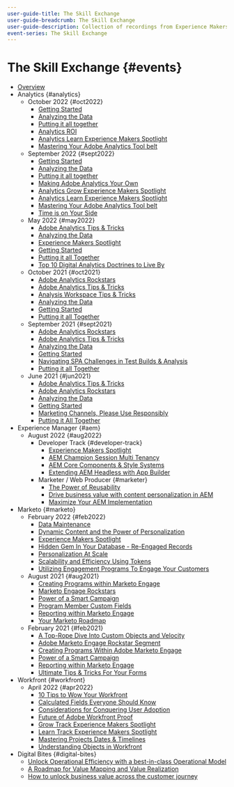 ```yaml
---
user-guide-title: The Skill Exchange
user-guide-breadcrumb: The Skill Exchange
user-guide-description: Collection of recordings from Experience Makers The Skill Exchange
event-series: The Skill Exchange
---
```


# The Skill Exchange {#events}

+ [Overview](./overview.md)
+ Analytics {#analytics}
  + October 2022 {#oct2022}
    + [Getting Started](analytics/oct2022/getting-started.md)
    + [Analyzing the Data](analytics/oct2022/analyzing-the-data.md)
    + [Putting it all together](analytics/oct2022/putting-it-all-together.md)
    + [Analytics ROI](analytics/oct2022/analytics-roi.md)
    + [Analytics Learn Experience Makers Spotlight](analytics/oct2022/spotlight.md)
    + [Mastering Your Adobe Analytics Tool belt](analytics/oct2022/toolbelt.md)
  + September 2022 {#sept2022}
    + [Getting Started](analytics/sept2022/getting-started.md)
    + [Analyzing the Data](analytics/sept2022/analyzing-the-data.md)
    + [Putting it all together](analytics/sept2022/putting-it-all-together.md)
    + [Making Adobe Analytics Your Own](analytics/sept2022/making-analytics-your-own.md)
    + [Analytics Grow Experience Makers Spotlight](analytics/sept2022/grow-spotlight.md)
    + [Analytics Learn Experience Makers Spotlight](analytics/sept2022/learn-spotlight.md)
    + [Mastering Your Adobe Analytics Tool belt](analytics/sept2022/toolbelt.md)
    + [Time is on Your Side](analytics/sept2022/time-is-on-your-side.md)
  + May 2022 {#may2022}
    + [Adobe Analytics Tips & Tricks](./analytics/may2022/tips-and-tricks.md)
    + [Analyzing the Data](./analytics/may2022/analyze-data.md)
    + [Experience Makers Spotlight](./analytics/may2022/experience-makers-spotlight.md)
    + [Getting Started](./analytics/may2022/getting-started.md)
    + [Putting it all Together](./analytics/may2022/putting-all-together.md)
    + [Top 10 Digital Analytics Doctrines to Live By](./analytics/may2022/top-ten.md)
  + October 2021 {#oct2021}
    + [Adobe Analytics Rockstars](./analytics/oct2021/analytics-rockstars.md)
    + [Adobe Analytics Tips & Tricks](./analytics/oct2021/tips-and-tricks.md)
    + [Analysis Workspace Tips & Tricks](./analytics/oct2021/analysis-workspace-tips-and-tricks.md)
    + [Analyzing the Data](./analytics/oct2021/analyze-data.md)
    + [Getting Started](./analytics/oct2021/getting-started.md)
    + [Putting it all Together](./analytics/oct2021/putting-all-together.md)
  + September 2021 {#sept2021}
    + [Adobe Analytics Rockstars](./analytics/sept2021/analytics-rockstars.md)
    + [Adobe Analytics Tips & Tricks](./analytics/sept2021/tips-and-tricks.md)
    + [Analyzing the Data](./analytics/sept2021/analyze-data.md)
    + [Getting Started](./analytics/sept2021/getting-started.md)
    + [Navigating SPA Challenges in Test Builds & Analysis](./analytics/sept2021/navigate-spa.md)
    + [Putting it all Together](./analytics/sept2021/putting-all-together.md)
  + June 2021 {#jun2021}
    + [Adobe Analytics Tips & Tricks](./analytics/jun2021/tips-and-tricks.md)
    + [Adobe Analytics Rockstars](./analytics/jun2021/analytics-rockstars.md)
    + [Analyzing the Data](./analytics/jun2021/analyze-data.md)
    + [Getting Started](./analytics/jun2021/getting-started.md)
    + [Marketing Channels, Please Use Responsibly](./analytics/jun2021/marketing-channels.md)
    + [Putting it All Together](./analytics/jun2021/putting-all-together.md)
+ Experience Manager {#aem}
  + August 2022 {#aug2022}
    + Developer Track {#developer-track}
      + [Experience Makers Spotlight](aem/aug2022/spotlight.md)
      + [AEM Champion Session Multi Tenancy](aem/aug2022/multi-tenancy.md)
      + [AEM Core Components & Style Systems](aem/aug2022/core-components.md)
      + [Extending AEM Headless with App Builder](aem/aug2022/app-builder.md)
    + Marketer / Web Producer {#marketer}
      + [The Power of Reusability](aem/aug2022/reusability.md)
      + [Drive business value with content personalization in AEM](aem/aug2022/personalization.md)
      + [Maximize Your AEM Implementation](aem/aug2022/implementation.md)
+ Marketo {#marketo}
  + February 2022 {#feb2022}
    + [Data Maintenance](./marketo/feb2022/data-maintenance.md)
    + [Dynamic Content and the Power of Personalization](./marketo/feb2022/dynamic-content.md)
    + [Experience Makers Spotlight](./marketo/feb2022/experience-makers-spotlight.md)
    + [Hidden Gem In Your Database - Re-Engaged Records](./marketo/feb2022/hidden-gems.md)
    + [Personalization At Scale](./marketo/feb2022/personalization-at-scale.md)
    + [Scalability and Efficiency Using Tokens](./marketo/feb2022/using-tokens.md)
    + [Utilizing Engagement Programs To Engage Your Customers](./marketo/feb2022/utilize-engagement-programs.md)
  + August 2021 {#aug2021}
    + [Creating Programs within Marketo Engage](./marketo/aug2021/create-programs.md)
    + [Marketo Engage Rockstars](./marketo/aug2021/engage-rockstars.md)
    + [Power of a Smart Campaign](./marketo/aug2021/smart-campaign.md)
    + [Program Member Custom Fields](./marketo/aug2021/program-member-custom-fields.md)
    + [Reporting within Marketo Engage](./marketo/aug2021/reporting.md)
    + [Your Marketo Roadmap](./marketo/aug2021/marketo-roadmap.md)
  + February 2021 {#feb2021}
    + [A Top-Rope Dive Into Custom Objects and Velocity](./marketo/feb2021/custom-objects.md)
    + [Adobe Marketo Engage Rockstar Segment](./marketo/feb2021/rockstar.md)
    + [Creating Programs Within Adobe Marketo Engage](./marketo/feb2021/create-programs.md)
    + [Power of a Smart Campaign](./marketo/feb2021/power-of-smart-campaign.md)
    + [Reporting within Marketo Engage](./marketo/feb2021/reporting-within-marketo.md)
    + [Ultimate Tips & Tricks For Your Forms](./marketo/feb2021/forms-tips-and-tricks.md)
+ Workfront {#workfront}
  + April 2022 {#apr2022}
    + [10 Tips to Wow Your Workfront](./workfront/apr2022/ten-tips.md)
    + [Calculated Fields Everyone Should Know](./workfront/apr2022/calculated-fields.md)
    + [Considerations for Conquering User Adoption](./workfront/apr2022/user-adoption.md)
    + [Future of Adobe Workfront Proof](./workfront/apr2022/workfront-proof.md)
    + [Grow Track Experience Makers Spotlight](./workfront/apr2022/grow-track-spotlight.md)
    + [Learn Track Experience Makers Spotlight](./workfront/apr2022/learn-track-spotlight.md)
    + [Mastering Projects Dates & Timelines](./workfront/apr2022/projects-dates-timelines.md)
    + [Understanding Objects in Workfront](./workfront/apr2022/understanding-objects.md)
+ Digital Bites {#digital-bites}
  + [Unlock Operational Efficiency with a best-in-class Operational Model](digital-bites/operational-model.md)
  + [A Roadmap for Value Mapping and Value Realization](digital-bites/roadmap.md)
  + [How to unlock business value across the customer journey](digital-bites/business-value.md)
